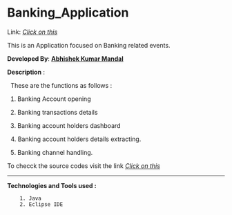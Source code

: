 # Banking_Application

Link: <a href="https://abhishek-abhi.github.io/Banking_Application/"><i>Click on this</i></a>

This is an Application focused on Banking related events.

<strong>Developed By</strong>:  <a href="https://abhishek-abhi.github.io/"><strong>Abhishek Kumar Mandal</strong></a>


<strong>Description</strong> :

   These are the functions as follows :
   
   1. Banking Account opening
   
   2. Banking transactions details
   
   3. Banking account holders dashboard
   
   4. Banking account holders details extracting.

   5. Banking channel handling.
   
   To checck the source codes visit the link <a href="https://github.com/abhishek-abhi/Banking_Application/tree/developer"><i>Click on this</i></a>
   
   
<hr><strong>Technologies and Tools used :</strong>


        1. Java
        2. Eclipse IDE
        
        
        
        

